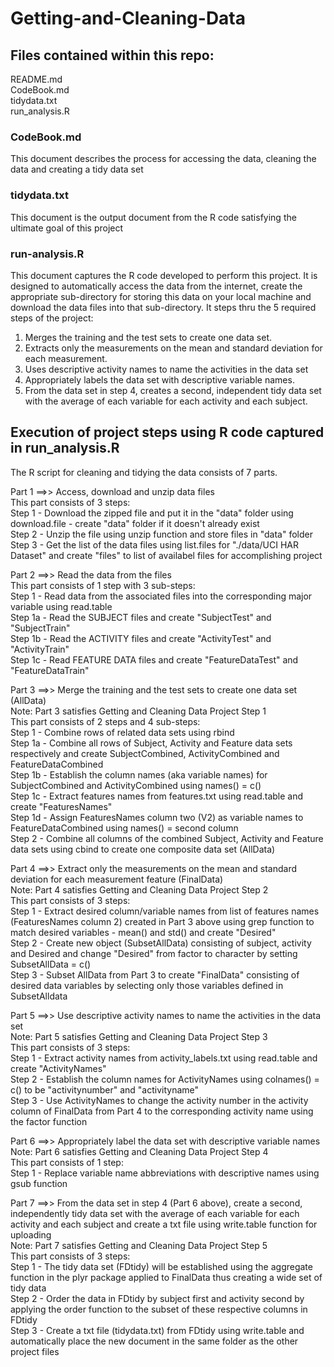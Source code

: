 # Getting-and-Cleaning-Data

## Files contained within this repo:  
README.md  
CodeBook.md  
tidydata.txt  
run_analysis.R  

### CodeBook.md
This document describes the process for accessing the data, cleaning the data and creating a tidy data set

### tidydata.txt
This document is the output document from the R code satisfying the ultimate goal of this project

### run-analysis.R
This document captures the R code developed to perform this project.  It is designed to automatically access the data from the internet, create the appropriate sub-directory for storing this data on your local machine and download the data files into that sub-directory.  It steps thru the 5 required steps of the project:  

1) Merges the training and the test sets to create one data set.  
2) Extracts only the measurements on the mean and standard deviation for each measurement.  
3) Uses descriptive activity names to name the activities in the data set  
4) Appropriately labels the data set with descriptive variable names.  
5) From the data set in step 4, creates a second, independent tidy data set with the average of each variable for each activity and each subject.

## Execution of project steps using R code captured in run_analysis.R
The R script for cleaning and tidying the data consists of 7 parts.  

Part 1 ==>> Access, download and unzip data files  
This part consists of 3 steps:  
Step 1 - Download the zipped file and put it in the "data" folder using download.file - create "data" folder if it doesn't already exist  
Step 2 - Unzip the file using unzip function and store files in "data" folder 
Step 3 - Get the list of the data files using list.files for "./data/UCI HAR Dataset" and create "files" to list of availabel files for accomplishing project

Part 2 ==>> Read the data from the files  
This part consists of 1 step with 3 sub-steps:  
Step 1 - Read data from the associated files into the corresponding major variable using read.table  
Step 1a - Read the SUBJECT files and create "SubjectTest" and "SubjectTrain"  
Step 1b - Read the ACTIVITY files and create "ActivityTest" and "ActivityTrain"  
Step 1c - Read FEATURE DATA files and create "FeatureDataTest" and "FeatureDataTrain"  

Part 3 ==>> Merge the training and the test sets to create one data set (AllData)  
Note:  Part 3 satisfies Getting and Cleaning Data Project Step 1  
This part consists of 2 steps and 4 sub-steps:  
Step 1 - Combine rows of related data sets using rbind  
Step 1a - Combine all rows of Subject, Activity and Feature data sets respectively and create SubjectCombined, ActivityCombined and FeatureDataCombined  
Step 1b - Establish the column names (aka variable names) for SubjectCombined and ActivityCombined using names() = c()  
Step 1c - Extract features names from features.txt using read.table and create "FeaturesNames"  
Step 1d - Assign FeaturesNames column two (V2) as variable names to FeatureDataCombined using names() = second column  
Step 2 - Combine all columns of the combined Subject, Activity and Feature data sets using cbind to create one composite data set (AllData)

Part 4 ==>> Extract only the measurements on the mean and standard deviation for each measurement feature (FinalData)  
Note:  Part 4 satisfies Getting and Cleaning Data Project Step 2  
This part consists of 3 steps:  
Step 1 - Extract desired column/variable names from list of features names (FeaturesNames column 2) created in Part 3 above using grep function to match desired variables - mean() and std() and create "Desired"  
Step 2 - Create new object (SubsetAllData) consisting of subject, activity and Desired and change "Desired" from factor to character by setting SubsetAllData = c()  
Step 3 - Subset AllData from Part 3 to create "FinalData" consisting of desired data variables by selecting only those variables defined in SubsetAlldata

Part 5 ==>> Use descriptive activity names to name the activities in the data set  
Note:  Part 5 satisfies Getting and Cleaning Data Project Step 3  
This part consists of 3 steps:  
Step 1 - Extract activity names from activity_labels.txt using read.table and create "ActivityNames"  
Step 2 - Establish the column names for ActivityNames using colnames() = c() to be "activitynumber" and "activityname"  
Step 3 - Use ActivityNames to change the activity number in the activity column of FinalData from Part 4 to the corresponding activity name using the factor function

Part 6 ==>> Appropriately label the data set with descriptive variable names  
Note:  Part 6 satisfies Getting and Cleaning Data Project Step 4  
This part consists of 1 step:  
Step 1 - Replace variable name abbreviations with descriptive names using gsub function

Part 7 ==>> From the data set in step 4 (Part 6 above), create a second, independently tidy data set with the average of each variable for each activity and each subject and create a txt file using write.table function for uploading  
Note:  Part 7 satisfies Getting and Cleaning Data Project Step 5  
This part consists of 3 steps:  
Step 1 - The tidy data set (FDtidy) will be established using the aggregate function in the plyr package applied to FinalData thus creating a wide set of tidy data  
Step 2 - Order the data in FDtidy by subject first and activity second by applying the order function to the subset of these respective columns in FDtidy  
Step 3 - Create a txt file (tidydata.txt) from FDtidy using write.table and automatically place the new document in the same folder as the other project files





